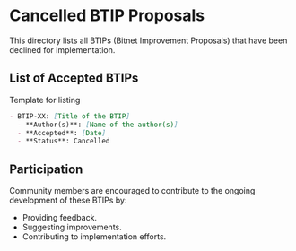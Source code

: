 # Cancelled BTIP Proposals

This directory lists all BTIPs (Bitnet Improvement Proposals) that have been declined for implementation.

## List of Accepted BTIPs

Template for listing
```md
- BTIP-XX: [Title of the BTIP]
  - **Author(s)**: [Name of the author(s)]
  - **Accepted**: [Date]
  - **Status**: Cancelled
```

## Participation
Community members are encouraged to contribute to the ongoing development of these BTIPs by:
- Providing feedback.
- Suggesting improvements.
- Contributing to implementation efforts.
